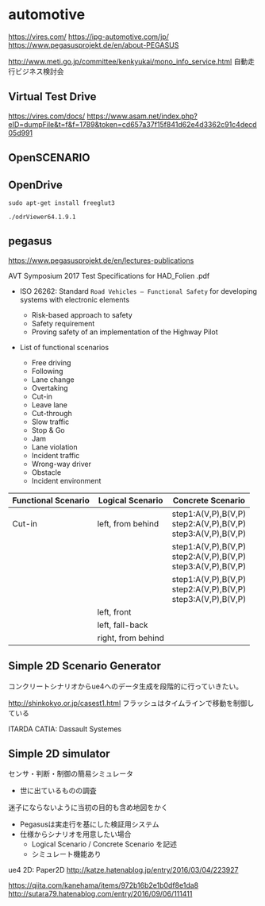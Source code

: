 # automotive

https://vires.com/
https://ipg-automotive.com/jp/
https://www.pegasusprojekt.de/en/about-PEGASUS

http://www.meti.go.jp/committee/kenkyukai/mono_info_service.html
自動走行ビジネス検討会

## Virtual Test Drive
https://vires.com/docs/
https://www.asam.net/index.php?eID=dumpFile&t=f&f=1789&token=cd657a37f15f841d62e4d3362c91c4decd05d991

## OpenSCENARIO



## OpenDrive

```
sudo apt-get install freeglut3
```

```
./odrViewer64.1.9.1
```

## pegasus

https://www.pegasusprojekt.de/en/lectures-publications

AVT Symposium 2017 Test Specifications for HAD_Folien .pdf

- ISO 26262: Standard `Road Vehicles – Functional Safety` for developing systems with electronic elements
  - Risk-based approach to safety
  - Safety requirement
  - Proving safety of an implementation of the Highway Pilot

- List of functional scenarios
  - Free driving
  - Following
  - Lane change
  - Overtaking
  - Cut-in
  - Leave lane
  - Cut-through
  - Slow traffic
  - Stop & Go
  - Jam
  - Lane violation
  - Incident traffic
  - Wrong-way driver
  - Obstacle
  - Incident environment

|Functional Scenario|Logical Scenario|Concrete Scenario|
|---|---|---|
|Cut-in|left, from behind|step1:A(V,P),B(V,P)<br>step2:A(V,P),B(V,P)<br>step3:A(V,P),B(V,P)|
|||step1:A(V,P),B(V,P)<br>step2:A(V,P),B(V,P)<br>step3:A(V,P),B(V,P)|
|||step1:A(V,P),B(V,P)<br>step2:A(V,P),B(V,P)<br>step3:A(V,P),B(V,P)|
||left, front||
||left, fall-back||
||right, from behind||

## Simple 2D Scenario Generator

コンクリートシナリオからue4へのデータ生成を段階的に行っていきたい。

http://shinkokyo.or.jp/casest1.html
フラッシュはタイムラインで移動を制御している

ITARDA
CATIA: Dassault Systemes

## Simple 2D simulator
センサ・判断・制御の簡易シミュレータ
- 世に出ているものの調査

迷子にならないように当初の目的も含め地図をかく

- Pegasusは実走行を基にした検証用システム
- 仕様からシナリオを用意したい場合
  - Logical Scenario / Concrete Scenario を記述
  - シミュレート機能あり

ue4 2D: Paper2D
http://katze.hatenablog.jp/entry/2016/03/04/223927

https://qiita.com/kanehama/items/972b16b2e1b0df8e1da8
http://sutara79.hatenablog.com/entry/2016/09/06/111411
